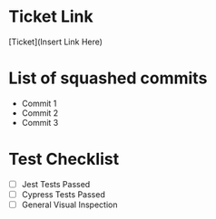 # Ticket Link

[Ticket](Insert Link Here)

# List of squashed commits

-   Commit 1
-   Commit 2
-   Commit 3

# Test Checklist

-   [ ] Jest Tests Passed
-   [ ] Cypress Tests Passed
-   [ ] General Visual Inspection
